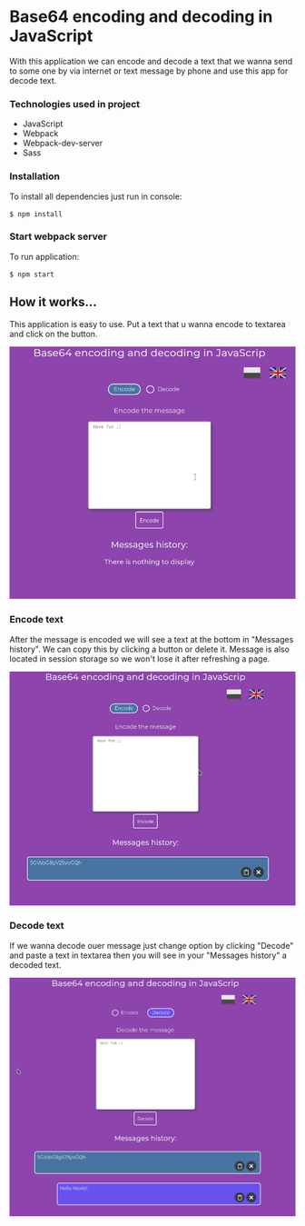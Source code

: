 # Base64 encoding and decoding in JavaScript

With this application we can encode and decode a text that we wanna send to some one by via internet or text message by phone and use this app for decode text.

### Technologies used in project

- JavaScript
- Webpack
- Webpack-dev-server
- Sass

### Installation

To install all dependencies just run in console:

```
$ npm install
```

### Start webpack server

To run application:

```
$ npm start
```

## How it works...

This application is easy to use. Put a text that u wanna encode to textarea and click on the button.

![Algorithm schema](./assets/images/app.jpg)

### Encode text

After the message is encoded we will see a text at the bottom in "Messages history". We can copy this by clicking a button or delete it. Message is also located in session storage so we won't lose it after refreshing a page.

![Algorithm schema](./assets/images/encode.jpg)

### Decode text

If we wanna decode ouer message just change option by clicking "Decode" and paste a text in textarea then you will see in your "Messages history" a decoded text.

![Algorithm schema](./assets/images/decode.jpg)
